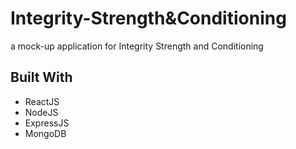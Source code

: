 # Integrity-Strength&Conditioning

a mock-up application for Integrity Strength and Conditioning

## Built With

- ReactJS
- NodeJS
- ExpressJS
- MongoDB
